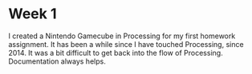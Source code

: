 # Week 1 
I created a Nintendo Gamecube in Processing for my first homework assignment.
It has been a while since I have touched Processing, since 2014. It was a bit difficult to get back into the flow of Processing. Documentation always helps.

